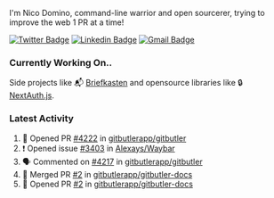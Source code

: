 
I'm Nico Domino, command-line warrior and open sourcerer, trying to improve the web 1 PR at a time!

[![Twitter Badge](https://img.shields.io/badge/-@ndom91-1ca0f1?style=flat-square&labelColor=1ca0f1&logo=twitter&logoColor=white&link=https://twitter.com/ndom91)](https://twitter.com/ndom91) [![Linkedin Badge](https://img.shields.io/badge/-ndom91-blue?style=flat-square&logo=Linkedin&logoColor=white&link=https://www.linkedin.com/in/ndom91/)](https://www.linkedin.com/in/ndom91/) [![Gmail Badge](https://img.shields.io/badge/-yo@ndo.dev-c14438?style=flat-square&logo=mail.ru&logoColor=white&link=mailto:yo@ndo.dev)](mailto:yo@ndo.dev)

### Currently Working On..

Side projects like 📬 [Briefkasten](https://briefkastenhq.com) and opensource libraries like 🔒 [NextAuth.js](https://github.com/nextauthjs/next-auth).

<!--START_SECTION_PROFILE_VIEWS:readme-info-->
<!--END_SECTION_PROFILE_VIEWS:readme-info-->

<!--START_SECTION_DAILY_COMMIT:readme-info-->
<!--END_SECTION_DAILY_COMMIT:readme-info-->

<!--START_SECTION_WEEKLY_COMMIT:readme-info-->
<!--END_SECTION_WEEKLY_COMMIT:readme-info-->

### Latest Activity

<!--START_SECTION:activity-->
1. 💪 Opened PR [#4222](https://github.com/gitbutlerapp/gitbutler/pull/4222) in [gitbutlerapp/gitbutler](https://github.com/gitbutlerapp/gitbutler)
2. ❗ Opened issue [#3403](https://github.com/Alexays/Waybar/issues/3403) in [Alexays/Waybar](https://github.com/Alexays/Waybar)
3. 🗣 Commented on [#4217](https://github.com/gitbutlerapp/gitbutler/issues/4217#issuecomment-2202555122) in [gitbutlerapp/gitbutler](https://github.com/gitbutlerapp/gitbutler)
4. 🎉 Merged PR [#2](https://github.com/gitbutlerapp/gitbutler-docs/pull/2) in [gitbutlerapp/gitbutler-docs](https://github.com/gitbutlerapp/gitbutler-docs)
5. 💪 Opened PR [#2](https://github.com/gitbutlerapp/gitbutler-docs/pull/2) in [gitbutlerapp/gitbutler-docs](https://github.com/gitbutlerapp/gitbutler-docs)
<!--END_SECTION:activity-->
